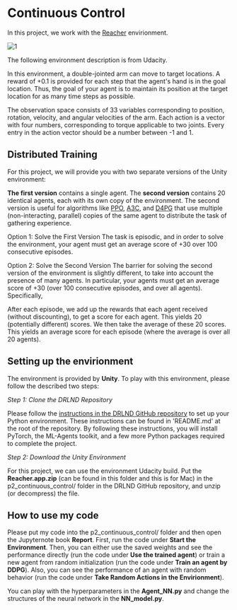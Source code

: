 # Continuous Control

In this project, we work with the [Reacher](https://github.com/Unity-Technologies/ml-agents/blob/master/docs/Learning-Environment-Examples.md#reacher) envirionment.

![1](https://user-images.githubusercontent.com/33606479/48993513-9910a180-f103-11e8-82e3-949d40c32045.gif)

The following environment description is from Udacity. 

In this environment, a double-jointed arm can move to target locations. A reward of +0.1 is provided for each step that the agent's hand is in the goal location. Thus, the goal of your agent is to maintain its position at the target location for as many time steps as possible.

The observation space consists of 33 variables corresponding to position, rotation, velocity, and angular velocities of the arm. Each action is a vector with four numbers, corresponding to torque applicable to two joints. Every entry in the action vector should be a number between -1 and 1.

## Distributed Training

For this project, we will provide you with two separate versions of the Unity environment:

**The first version** contains a single agent.
The **second version** contains 20 identical agents, each with its own copy of the environment.
The second version is useful for algorithms like [PPO](https://arxiv.org/pdf/1707.06347.pdf), [A3C](https://arxiv.org/pdf/1602.01783.pdf), and [D4PG](https://openreview.net/pdf?id=SyZipzbCb) that use multiple (non-interacting, parallel) copies of the same agent to distribute the task of gathering experience.

Option 1: Solve the First Version
The task is episodic, and in order to solve the environment, your agent must get an average score of +30 over 100 consecutive episodes.

Option 2: Solve the Second Version
The barrier for solving the second version of the environment is slightly different, to take into account the presence of many agents. In particular, your agents must get an average score of +30 (over 100 consecutive episodes, and over all agents). Specifically,

After each episode, we add up the rewards that each agent received (without discounting), to get a score for each agent. This yields 20 (potentially different) scores. We then take the average of these 20 scores.
This yields an average score for each episode (where the average is over all 20 agents).

## Setting up the envirionment
The environment is provided by **Unity**. To play with this environment, please follow the described two steps:

*Step 1: Clone the DRLND Repository*

Please follow the [instructions in the DRLND GitHub repository](https://github.com/udacity/deep-reinforcement-learning#dependencies) to set up your Python environment. These instructions can be found in 'README.md' at the root of the repository. By following these instructions, you will install PyTorch, the ML-Agents toolkit, and a few more Python packages required to complete the project.

*Step 2: Download the Unity Environment*

For this project, we can use the environment Udacity build. Put the **Reacher.app.zip** (can be found in this folder and this is for Mac) in the p2_continuous_control/ folder in the DRLND GitHub repository, and unzip (or decompress) the file.

## How to use my code
Please put my code into the p2_continuous_control/ folder and then open the Jupyternote book **Report**. First, run the code under **Start the Environment**. Then, you can either use the saved weights and see the performance directly (run the code under **Use the trained agent**) or train a new agent from random initialization (run the code under **Train an agent by DDPG**). Also, you can see the performance of an agent with random behavior (run the code under **Take Random Actions in the Envirionment**).

You can play with the hyperparameters in the **Agent_NN.py** and change the structures of the neural network in the **NN_model.py**.
